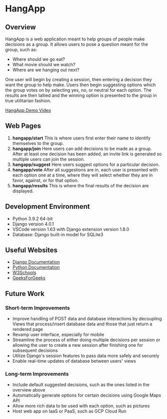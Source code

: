 # HangApp

## Overview

HangApp is a web application meant to help groups of people make decisions as a group. It allows users to pose a question meant for the group, such as:

* Where should we go eat?
* What movie should we watch?
* Where are we hanging out next?

One user will begin by creating a session, then entering a decision they want the group to help make. Users then begin suggesting options which the group votes on by selecting yes, no, or neutral for each option. The results are then tallied and the winning option is presented to the group in true utilitarian fashion.

[HangApp Demo Video](https://youtu.be/Ry4YyhMZauo)

## Web Pages

1. **hangapp/start** This is where users first enter their name to identify themselves to the group.
2. **hangapp/join**  Here users can add decisions to be made as a group. After at least one decision has been added, an invite link is generated so multiple users can join the session.
3. **hangapp/suggest** Here users suggest options for a particular decision.
4. **hangapp/vote** After all suggestions are in, each user is presented with each option one at a time, where they will select whether they are in favor, against, or for that option.
5. **hangapp/results** This is where the final results of the decision are displayed.

## Development Environment

* Python 3.9.2 64-bit
* Django version 4.0.1
* VSCode version 1.63 with Django extension version 1.8.0
* Database: Django built-in model for SQLite3

## Useful Websites

* [Django Documentation](https://docs.djangoproject.com/en/4.0/intro)
* [Python Documentation](https://docs.python.org/)
* [W3Schools](https://www.w3schools.com/)
* [GeeksForGeeks](https://www.geeksforgeeks.org/)

## Future Work

### Short-term Improvements

* Improve handling of POST data and database interactions by decoupling Views that process/insert database data and those that just return a rendered page
* Revamp user interface, especially for mobile
* Streamline the process of either doing multiple decisions per session or allowing the user to create a new session after finishing one for subsequent decisions
* Utilize Django's session features to pass data more safely and securely
* Enable real-time updates of database between users' views

### Long-term Improvements

* Include default suggested decisions, such as the ones listed in the overview above
* Automatically generate options for certain decisions using Google Maps API
* Allow more rich data to be used with each option, such as pictures
* Host web app on IaaS or PaaS, such as GCP Cloud Run
